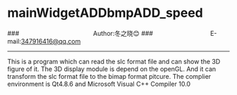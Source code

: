 mainWidgetADDbmpADD_speed
===========================
###　　　　　　　　　　　　Author:冬之晓:blush:
###　　　　　　　　　 E-mail:347916416@qq.com
***
This is a program which can read the slc format file and can show the 3D figure of it. The 3D display module is depend on the openGL.
And it can transform the slc format file to the bimap format pitcure. 
The complier environment is Qt4.8.6 and Microsoft Visual C++ Compiler 10.0

